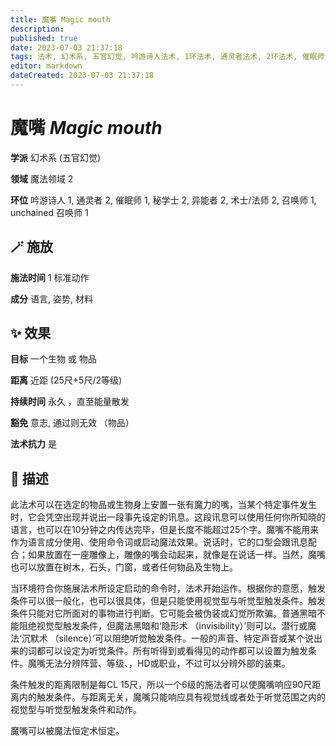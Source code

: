 ```yaml
---
title: 魔嘴 Magic mouth
description: 
published: true
date: 2023-07-03 21:37:18
tags: 法术, 幻术系, 五官幻觉, 吟游诗人法术, 1环法术, 通灵者法术, 2环法术, 催眠师法术, 秘学士法术, 异能者法术, 术士/法师法术, 召唤师法术, unchained 召唤师法术, 魔法领域
editor: markdown
dateCreated: 2023-07-03 21:37:18
---
```


# **魔嘴** *Magic mouth*

**学派** 幻术系 (五官幻觉) 

**领域** 魔法领域 2

**环位** 吟游诗人 1, 通灵者 2, 催眠师 1, 秘学士 2, 异能者 2, 术士/法师 2, 召唤师 1, unchained 召唤师 1

## 🪄 施放

**施法时间** 1 标准动作

**成分** 语言, 姿势, 材料

## ✨ 效果 

**目标** 一个生物 或 物品 

**距离** 近距 (25尺+5尺/2等级)  

**持续时间** 永久 ，直至能量散发 

**豁免** 意志, 通过则无效 （物品）

**法术抗力** 是

## 📖 描述

此法术可以在选定的物品或生物身上安置一张有魔力的嘴，当某个特定事件发生时，它会凭空出现并说出一段事先设定的讯息。这段讯息可以使用任何你所知晓的语言，也可以在10分钟之内传达完毕，但是长度不能超过25个字。魔嘴不能用来作为语言成分使用、使用命令词或启动魔法效果。说话时，它的口型会跟讯息配合；如果放置在一座雕像上，雕像的嘴会动起来，就像是在说话一样。当然，魔嘴也可以放置在树木，石头，门窗，或者任何物品及生物上。

当环境符合你施展法术所设定启动的命令时，法术开始运作。根据你的意愿，触发条件可以很一般化，也可以很具体，但是只能使用视觉型与听觉型触发条件。触发条件只能对它所面对的事物进行判断。它可能会被伪装或幻觉所欺骗。普通黑暗不能阻绝视觉型触发条件，但魔法黑暗和‘隐形术 （invisibility）’则可以。潜行或魔法‘沉默术 （silence）’可以阻绝听觉触发条件。一般的声音、特定声音或某个说出来的词都可以设定为听觉条件。所有听得到或看得见的动作都可以设置为触发条件。魔嘴无法分辨阵营、等级、，HD或职业，不过可以分辨外部的装束。

条件触发的距离限制是每CL 15尺，所以一个6级的施法者可以使魔嘴响应90尺距离内的触发条件。与距离无关，魔嘴只能响应具有视觉线或者处于听觉范围之内的视觉型与听觉型触发条件和动作。

魔嘴可以被魔法恒定术恒定。
    